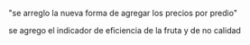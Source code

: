 

"se arreglo la nueva forma de agregar los precios por predio"

se agrego el indicador de eficiencia de la fruta y de no calidad